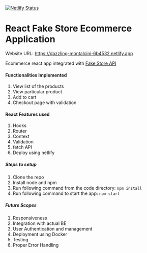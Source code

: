 [![Netlify Status](https://api.netlify.com/api/v1/badges/24b4d79a-e996-4ff0-80b7-f782c03673ea/deploy-status)](https://app.netlify.com/sites/dazzling-montalcini-6b4532/deploys)

# React Fake Store Ecommerce Application

Website URL: https://dazzling-montalcini-6b4532.netlify.app

Ecommerce react app integrated with [Fake Store API](https://fakestoreapi.com/)

#### Functionalities Implemented
1. View list of the products
2. View particular product
3. Add to cart
4. Checkout page with validation

#### React Features used
1. Hooks
2. Router
3. Context
4. Validation
5. fetch API
6. Deploy using netlify

##### Steps to setup
1. Clone the repo
2. Install node and npm
3. Run following command from the code directory:
    `npm install`
4. Run following command to start the app:
    `npm start`

##### Future Scopes
1. Responsiveness
2. Integration with actual BE
3. User Authentication and management
4. Deployment using Docker
5. Testing
6. Proper Error Handling

